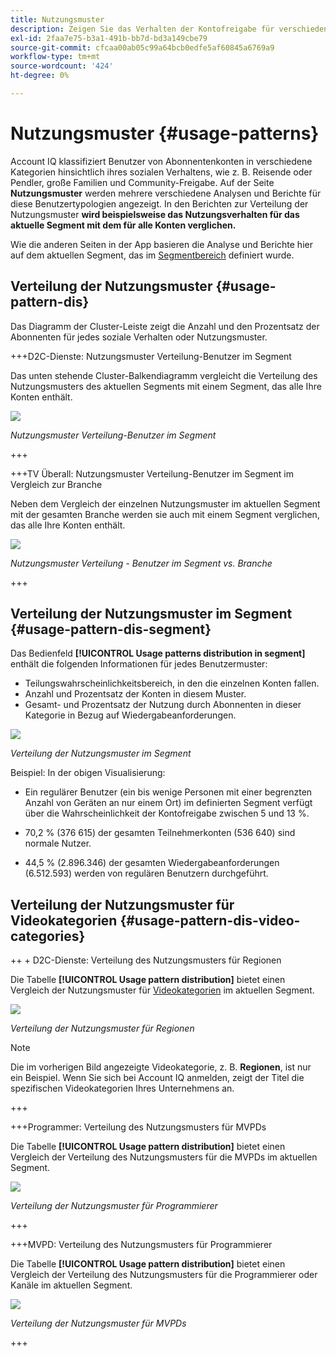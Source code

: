 ```yaml
---
title: Nutzungsmuster
description: Zeigen Sie das Verhalten der Kontofreigabe für verschiedene Benutzertypologien an.
exl-id: 2faa7e75-b3a1-491b-bb7d-bd3a149cbe79
source-git-commit: cfcaa00ab05c99a64bcb0edfe5af60845a6769a9
workflow-type: tm+mt
source-wordcount: '424'
ht-degree: 0%

---
```


# Nutzungsmuster {#usage-patterns}

Account IQ klassifiziert Benutzer von Abonnentenkonten in verschiedene Kategorien hinsichtlich ihres sozialen Verhaltens, wie z. B. Reisende oder Pendler, große Familien und Community-Freigabe. Auf der Seite **Nutzungsmuster** werden mehrere verschiedene Analysen und Berichte für diese Benutzertypologien angezeigt. In den Berichten zur Verteilung der Nutzungsmuster **wird beispielsweise das Nutzungsverhalten für das aktuelle Segment mit dem für alle Konten verglichen.**

Wie die anderen Seiten in der App basieren die Analyse und Berichte hier auf dem aktuellen Segment, das im [Segmentbereich](/help/accountiq/segments-timeinterval.md) definiert wurde.

## Verteilung der Nutzungsmuster {#usage-pattern-dis}

Das Diagramm der Cluster-Leiste zeigt die Anzahl und den Prozentsatz der Abonnenten für jedes soziale Verhalten oder Nutzungsmuster.

+++D2C-Dienste: Nutzungsmuster Verteilung-Benutzer im Segment

Das unten stehende Cluster-Balkendiagramm vergleicht die Verteilung des Nutzungsmusters des aktuellen Segments mit einem Segment, das alle Ihre Konten enthält.

![](assets/d2c-segment-users-industry.png)

*Nutzungsmuster Verteilung-Benutzer im Segment*

+++

+++TV Überall: Nutzungsmuster Verteilung-Benutzer im Segment im Vergleich zur Branche

Neben dem Vergleich der einzelnen Nutzungsmuster im aktuellen Segment mit der gesamten Branche werden sie auch mit einem Segment verglichen, das alle Ihre Konten enthält.

![](assets/segment-users-industry.png)

*Nutzungsmuster Verteilung - Benutzer im Segment vs. Branche*

+++

## Verteilung der Nutzungsmuster im Segment {#usage-pattern-dis-segment}

Das Bedienfeld **[!UICONTROL Usage patterns distribution in segment]** enthält die folgenden Informationen für jedes Benutzermuster:

* Teilungswahrscheinlichkeitsbereich, in den die einzelnen Konten fallen.
* Anzahl und Prozentsatz der Konten in diesem Muster.
* Gesamt- und Prozentsatz der Nutzung durch Abonnenten in dieser Kategorie in Bezug auf Wiedergabeanforderungen.

![](assets/usage-pattern-segmentwise.png)

*Verteilung der Nutzungsmuster im Segment*

Beispiel: In der obigen Visualisierung:

* Ein regulärer Benutzer (ein bis wenige Personen mit einer begrenzten Anzahl von Geräten an nur einem Ort) im definierten Segment verfügt über die Wahrscheinlichkeit der Kontofreigabe zwischen 5 und 13 %.

* 70,2 % (376 615) der gesamten Teilnehmerkonten (536 640) sind normale Nutzer.

* 44,5 % (2.896.346) der gesamten Wiedergabeanforderungen (6.512.593) werden von regulären Benutzern durchgeführt.

## Verteilung der Nutzungsmuster für Videokategorien {#usage-pattern-dis-video-categories}

++ + D2C-Dienste: Verteilung des Nutzungsmusters für Regionen

Die Tabelle **[!UICONTROL Usage pattern distribution]** bietet einen Vergleich der Nutzungsmuster für [Videokategorien](product-concepts.md##video-category-def) im aktuellen Segment.

![](assets/d2c-usage-patterns-regions.png)

*Verteilung der Nutzungsmuster für Regionen*

>[!NOTE]
>
>Die im vorherigen Bild angezeigte Videokategorie, z. B. **Regionen**, ist nur ein Beispiel. Wenn Sie sich bei Account IQ anmelden, zeigt der Titel die spezifischen Videokategorien Ihres Unternehmens an.

+++

+++Programmer: Verteilung des Nutzungsmusters für MVPDs

Die Tabelle **[!UICONTROL Usage pattern distribution]** bietet einen Vergleich der Verteilung des Nutzungsmusters für die MVPDs im aktuellen Segment.

![](assets/usage-patterns-mvpdwise.png)

*Verteilung der Nutzungsmuster für Programmierer*

+++

+++MVPD: Verteilung des Nutzungsmusters für Programmierer

Die Tabelle **[!UICONTROL Usage pattern distribution]** bietet einen Vergleich der Verteilung des Nutzungsmusters für die Programmierer oder Kanäle im aktuellen Segment.

![](assets/usage-patterns-programmerwise.png)

*Verteilung der Nutzungsmuster für MVPDs*

+++

